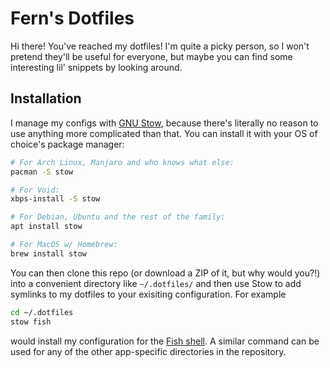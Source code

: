 # Fern's Dotfiles

Hi there! You've reached my dotfiles! I'm quite a picky person, so I won't
pretend they'll be useful for everyone, but maybe you can find some interesting
lil' snippets by looking around.

## Installation

I manage my configs with [GNU Stow][stow], because there's literally no reason
to use anything more complicated than that. You can install it with your OS of
choice's package manager:

```sh
# For Arch Linux, Manjaro and who knows what else:
pacman -S stow

# For Void:
xbps-install -S stow

# For Debian, Ubuntu and the rest of the family:
apt install stow

# For MacOS w/ Homebrew:
brew install stow
```

You can then clone this repo (or download a ZIP of it, but why would you?!) into
a convenient directory like `~/.dotfiles/` and then use Stow to add symlinks to
my dotfiles to your exisiting configuration. For example

```sh
cd ~/.dotfiles
stow fish
```

would install my configuration for the [Fish shell][fish]. A similar command
can be used for any of the other app-specific directories in the repository.

[stow]: https://www.gnu.org/software/stow/
[fish]: https://fishshell.com/
